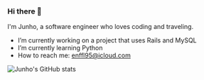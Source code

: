 ### Hi there 👋

I'm Junho, a software engineer who loves coding and traveling.

- I’m currently working on a project that uses Rails and MySQL
- I’m currently learning Python
- How to reach me: enffl95@icloud.com


![Junho's GitHub stats](https://github-readme-stats.vercel.app/api?username=JunhoYoon95&show_icons=true&theme=dark)

